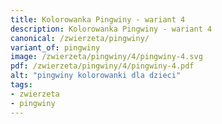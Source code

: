 ```yaml
---
title: Kolorowanka Pingwiny - wariant 4
description: Kolorowanka Pingwiny - wariant 4
canonical: /zwierzeta/pingwiny/
variant_of: pingwiny
image: /zwierzeta/pingwiny/4/pingwiny-4.svg
pdf: /zwierzeta/pingwiny/4/pingwiny-4.pdf
alt: "pingwiny kolorowanki dla dzieci"
tags:
- zwierzeta
- pingwiny
---
```


